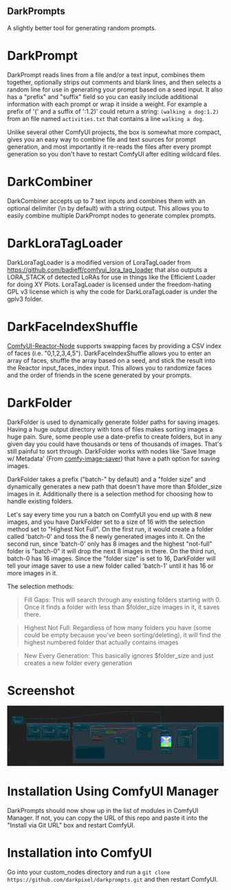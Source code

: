 DarkPrompts
-----------

A slightly better tool for generating random prompts.

DarkPrompt
==========
DarkPrompt reads lines from a file and/or a text input, combines them together, optionally strips out comments and blank lines, and then selects a random line for use in generating your prompt based on a seed input.  It also has a "prefix" and "suffix" field so you can easily include additional information with each prompt or wrap it inside a weight.  For example a prefix of '(' and a suffix of ':1.2)' could return a string: ```(walking a dog:1.2)``` from an file named ```activities.txt``` that contains a line ```walking a dog```.

Unlike several other ComfyUI projects, the box is somewhat more compact, gives you an easy way to combine file and text sources for prompt generation, and most importantly it re-reads the files after every prompt generation so you don't have to restart ComfyUI after editing wildcard files.

DarkCombiner
============
DarkCombiner accepts up to 7 text inputs and combines them with an optional delimiter (\n by default) with a string output.  This allows you to easily combine multiple DarkPrompt nodes to generate complex prompts.

DarkLoraTagLoader
=================
DarkLoraTagLoader is a modified version of LoraTagLoader from https://github.com/badjeff/comfyui_lora_tag_loader that also outputs a LORA_STACK of detected LoRAs for use in things like the Efficient Loader for doing XY Plots.
LoraTagLoader is licensed under the freedom-hating GPL v3 license which is why the code for DarkLoraTagLoader is under the gplv3 folder.

DarkFaceIndexShuffle
====================
[ComfyUI-Reactor-Node](https://github.com/Gourieff/comfyui-reactor-node) supports swapping faces by providing a CSV index of faces (i.e. "0,1,2,3,4,5").
DarkFaceIndexShuffle allows you to enter an array of faces, shuffle the array based on a seed, and stick the result into the Reactor input_faces_index input.
This allows you to randomize faces and the order of friends in the scene generated by your prompts.

DarkFolder
==========
DarkFolder is used to dynamically generate folder paths for saving images.
Having a huge output directory with tons of files makes sorting images a huge pain.  Sure, some people use a date-prefix to create folders, but in any given day you could have thousands or tens of thousands of images.  That's still painful to sort through.
DarkFolder works with nodes like 'Save Image w/ Metadata' (From [comfy-image-saver](https://github.com/giriss/comfy-image-saver)) that have a path option for saving images.

DarkFolder takes a prefix ("batch-" by default) and a "folder size" and dynamically generates a new path that doesn't have more than $folder_size images in it.
Additionally there is a selection method for choosing how to handle existing folders.

Let's say every time you run a batch on ComfyUI you end up with 8 new images, and you have DarkFolder set to a size of 16 with the selection method set to "Highest Not Full".
On the first run, it would create a folder called 'batch-0' and toss the 8 newly generated images into it.
On the second run, since 'batch-0' only has 8 images and the highest "not-full" folder is "batch-0" it will drop the next 8 images in there.
On the third run, batch-0 has 16 images.  Since the "folder size" is set to 16, DarkFolder will tell your image saver to use a new folder called 'batch-1' until it has 16 or more images in it.

The selection methods:

> Fill Gaps: This will search through any existing folders starting with 0.  Once it finds a folder with less than $folder_size images in it, it saves there.

> Highest Not Full: Regardless of how many folders you have (some could be empty because you've been sorting/deleting), it will find the highest numbered folder that actually contains images

> New Every Generation: This basically ignores $folder_size and just creates a new folder every generation

Screenshot
==========
![DarkPrompt](assets/workflow.png "DarkPrompt")

Installation Using ComfyUI Manager
==================================
DarkPrompts should now show up in the list of modules in ComfyUI Manager.
If not, you can copy the URL of this repo and paste it into the "Install via Git URL" box and restart ComfyUI.

Installation into ComfyUI
=========================
Go into your custom_nodes directory and run a ```git clone https://github.com/darkpixel/darkprompts.git``` and then restart ComfyUI.
